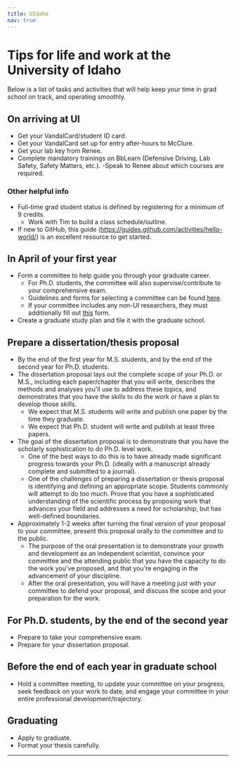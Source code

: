 ```yaml
---
title: UIdaho
nav: true
--- 
```


# Tips for life and work at the University of Idaho

Below is a list of tasks and activities that will help keep your time in grad school on track, and operating smoothly.

## On arriving at UI
- Get your VandalCard/student ID card.
- Get your VandalCard set up for entry after-hours to McClure.
- Get your lab key from Renee.
- Complete mandatory trainings on BbLearn (Defensive Driving, Lab Safety, Safety Matters, etc.).
    -Speak to Renee about which courses are required.

### Other helpful info
- Full-time grad student status is defined by registering for a minimum of 9 credits.
    - Work with Tim to build a class schedule/outline.
- If new to GitHub, this guide (https://guides.github.com/activities/hello-world/) is an excellent resource to get started. 

## In April of your first year
- Form a committee to help guide you through your graduate career.
    - For Ph.D. students, the committee will also supervise/contribute to your comprehensive exam.
    - Guidelines and forms for selecting a committee can be found [here](https://www.uidaho.edu/-/media/UIdaho-Responsive/Files/cogs/COGS-Forms/Guides/Add-or-Change-Committee-members-7_2015.pdf?la=en&hash=B5499A9EC856A7EA15F291BA76865F31D815DF5E).
    - If your committee includes any non-UI researchers, they must additionally fill out [this](https://www.uidaho.edu/-/media/UIdaho-Responsive/Files/cogs/COGS-Forms/non-ui-faculty-appointment.pdf?la=en&hash=7FB784C5B07202548E1ED515D173EBE4C02B33B1) form. 
- Create a graduate study plan and file it with the graduate school.

## Prepare a dissertation/thesis proposal
- By the end of the first year for M.S. students, and by the end of the second year for Ph.D. students.
- The dissertation proposal lays out the complete scope of your Ph.D. or M.S., including each paper/chapter that you will write, describes the methods and analyses you'll use to address these topics, and demonstrates that you have the skills to do the work or have a plan to develop those skills.
    - We expect that M.S. students will write and publish one paper by the time they graduate.
    - We expect that Ph.D. student will write and publish at least three papers.
- The goal of the dissertation proposal is to demonstrate that you have the scholarly sophistication to do Ph.D. level work.
    - One of the best ways to do this is to have already made significant progress towards your Ph.D. (ideally with a manuscript already complete and submitted to a journal).
    - One of the challenges of preparing a dissertation or thesis proposal is identifying and defining an appropriate scope.  Students commonly will attempt to do too much.  Prove that you have a sophisticated understanding of the scientific process by proposing work that advances your field and addresses a need for scholarship, but has well-defined boundaries.
- Approximately 1-2 weeks after turning the final version of your proposal to your committee, present this proposal orally to the committee and to the public.
    - The purpose of the oral presentation is to demonstrate your growth and development as an independent scientist,  convince your committee and the attending public that you have the capacity to do the work you've proposed, and that you're engaging in the advancement of your discipline.
    - After the oral presentation, you will have a meeting just with your committee to defend your proposal, and discuss the scope and your preparation for the work.


## For Ph.D. students, by the end of the second year
- Prepare to take your comprehensive exam.
- Prepare for your dissertation proposal.

## Before the end of each year in graduate school
- Hold a committee meeting, to update your committee on your progress, seek feedback on your work to date, and engage your committee in your entire professional development/trajectory.

## Graduating
- Apply to graduate.
- Format your thesis carefully.


---

